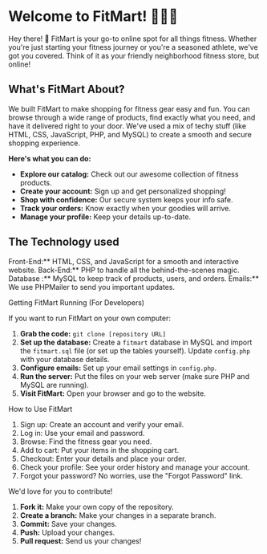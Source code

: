 # Welcome to FitMart! 🏋️‍♀️🛒

Hey there! 👋 FitMart is your go-to online spot for all things fitness. Whether you're just starting your fitness journey or you're a seasoned athlete, we've got you covered. Think of it as your friendly neighborhood fitness store, but online!

## What's FitMart About?

We built FitMart to make shopping for fitness gear easy and fun. You can browse through a wide range of products, find exactly what you need, and have it delivered right to your door. We've used a mix of techy stuff (like HTML, CSS, JavaScript, PHP, and MySQL) to create a smooth and secure shopping experience.

**Here's what you can do:**

* **Explore our catalog:** Check out our awesome collection of fitness products.
* **Create your account:** Sign up and get personalized shopping!
* **Shop with confidence:** Our secure system keeps your info safe.
* **Track your orders:** Know exactly when your goodies will arrive.
* **Manage your profile:** Keep your details up-to-date.

## The Technology used 



Front-End:** HTML, CSS, and JavaScript for a smooth and interactive website.
Back-End:** PHP to handle all the behind-the-scenes magic.
Database :** MySQL to keep track of products, users, and orders.
Emails:** We use PHPMailer to send you important updates.


 Getting FitMart Running (For Developers)

If you want to run FitMart on your own computer:

1.  **Grab the code:** `git clone [repository URL]`
2.  **Set up the database:** Create a `fitmart` database in MySQL and import the `fitmart.sql` file (or set up the tables yourself). Update `config.php` with your database details.
3.  **Configure emails:** Set up your email settings in `config.php`.
4.  **Run the server:** Put the files on your web server (make sure PHP and MySQL are running).
5.  **Visit FitMart:** Open your browser and go to the website.

 How to Use FitMart

1.  Sign up: Create an account and verify your email.
2.  Log in: Use your email and password.
3.  Browse: Find the fitness gear you need.
4.  Add to cart: Put your items in the shopping cart.
5.  Checkout: Enter your details and place your order.
6.  Check your profile: See your order history and manage your account.
7.  Forgot your password? No worries, use the "Forgot Password" link.



We'd love for you to contribute!

1.  **Fork it:** Make your own copy of the repository.
2.  **Create a branch:** Make your changes in a separate branch.
3.  **Commit:** Save your changes.
4.  **Push:** Upload your changes.
5.  **Pull request:** Send us your changes!
